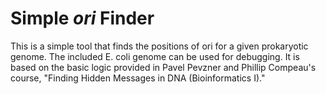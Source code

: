 # Simple _ori_ Finder
This is a simple tool that finds the positions of ori for a given prokaryotic genome. The included E. coli genome can be used for debugging. It is based on the basic logic provided in Pavel Pevzner and Phillip Compeau's course, "Finding Hidden Messages in DNA (Bioinformatics I)."
